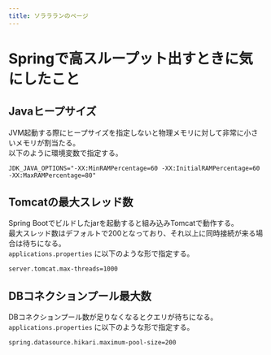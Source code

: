 ```yaml
---
title: ソララランのページ
---
```


# Springで高スループット出すときに気にしたこと
## Javaヒープサイズ
JVM起動する際にヒープサイズを指定しないと物理メモリに対して非常に小さいメモリが割当たる。   
以下のように環境変数で指定する。
```
JDK_JAVA_OPTIONS="-XX:MinRAMPercentage=60 -XX:InitialRAMPercentage=60 -XX:MaxRAMPercentage=80"
```

## Tomcatの最大スレッド数
Spring Bootでビルドしたjarを起動すると組み込みTomcatで動作する。   
最大スレッド数はデフォルトで200となっており、それ以上に同時接続が来る場合は待ちになる。   
`applications.properties` に以下のような形で指定する。
```
server.tomcat.max-threads=1000
```

## DBコネクションプール最大数
DBコネクションプール数が足りなくなるとクエリが待ちになる。   
`applications.properties` に以下のような形で指定する。
```
spring.datasource.hikari.maximum-pool-size=200
```
